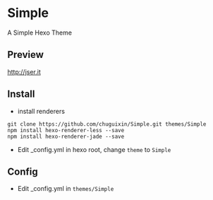 Simple
==========
A Simple Hexo Theme

## Preview

http://jser.it

## Install

- install renderers

```
git clone https://github.com/chuguixin/Simple.git themes/Simple
npm install hexo-renderer-less --save
npm install hexo-renderer-jade --save
```

- Edit _config.yml in hexo root, change `theme` to `Simple`

## Config

- Edit _config.yml in `themes/Simple`


